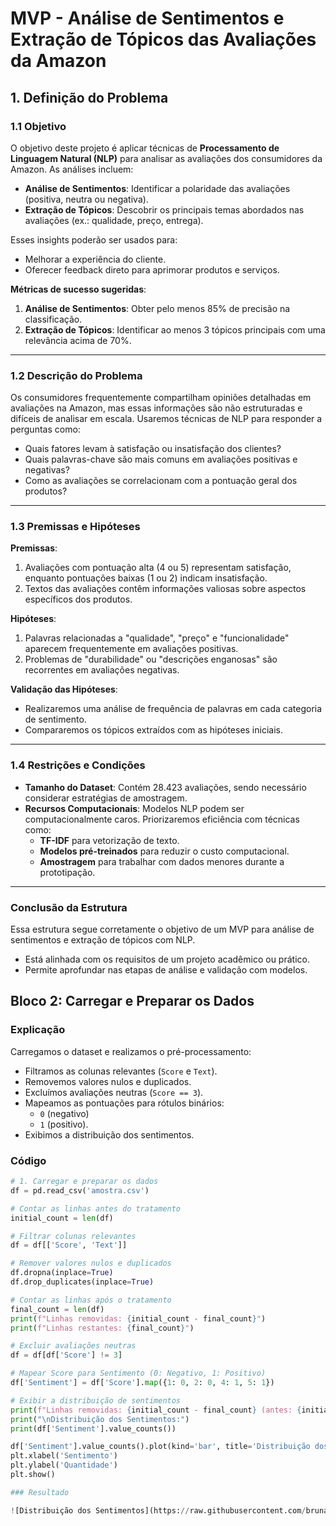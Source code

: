 # MVP - Análise de Sentimentos e Extração de Tópicos das Avaliações da Amazon

## 1. Definição do Problema

### 1.1 Objetivo
O objetivo deste projeto é aplicar técnicas de **Processamento de Linguagem Natural (NLP)** para analisar as avaliações dos consumidores da Amazon. As análises incluem:

- **Análise de Sentimentos**: Identificar a polaridade das avaliações (positiva, neutra ou negativa).
- **Extração de Tópicos**: Descobrir os principais temas abordados nas avaliações (ex.: qualidade, preço, entrega).

Esses insights poderão ser usados para:
- Melhorar a experiência do cliente.
- Oferecer feedback direto para aprimorar produtos e serviços.

**Métricas de sucesso sugeridas**:
1. **Análise de Sentimentos**: Obter pelo menos 85% de precisão na classificação.
2. **Extração de Tópicos**: Identificar ao menos 3 tópicos principais com uma relevância acima de 70%.

---

### 1.2 Descrição do Problema
Os consumidores frequentemente compartilham opiniões detalhadas em avaliações na Amazon, mas essas informações são não estruturadas e difíceis de analisar em escala. Usaremos técnicas de NLP para responder a perguntas como:
- Quais fatores levam à satisfação ou insatisfação dos clientes?
- Quais palavras-chave são mais comuns em avaliações positivas e negativas?
- Como as avaliações se correlacionam com a pontuação geral dos produtos?

---

### 1.3 Premissas e Hipóteses

**Premissas**:
1. Avaliações com pontuação alta (4 ou 5) representam satisfação, enquanto pontuações baixas (1 ou 2) indicam insatisfação.
2. Textos das avaliações contêm informações valiosas sobre aspectos específicos dos produtos.

**Hipóteses**:
1. Palavras relacionadas a "qualidade", "preço" e "funcionalidade" aparecem frequentemente em avaliações positivas.
2. Problemas de "durabilidade" ou "descrições enganosas" são recorrentes em avaliações negativas.

**Validação das Hipóteses**:
- Realizaremos uma análise de frequência de palavras em cada categoria de sentimento.
- Compararemos os tópicos extraídos com as hipóteses iniciais.

---

### 1.4 Restrições e Condições

- **Tamanho do Dataset**: Contém 28.423 avaliações, sendo necessário considerar estratégias de amostragem.
- **Recursos Computacionais**: Modelos NLP podem ser computacionalmente caros. Priorizaremos eficiência com técnicas como:
  - **TF-IDF** para vetorização de texto.
  - **Modelos pré-treinados** para reduzir o custo computacional.
  - **Amostragem** para trabalhar com dados menores durante a prototipação.

---

### Conclusão da Estrutura
Essa estrutura segue corretamente o objetivo de um MVP para análise de sentimentos e extração de tópicos com NLP.
- Está alinhada com os requisitos de um projeto acadêmico ou prático.
- Permite aprofundar nas etapas de análise e validação com modelos.

## Bloco 2: Carregar e Preparar os Dados

### Explicação

Carregamos o dataset e realizamos o pré-processamento:
- Filtramos as colunas relevantes (`Score` e `Text`).
- Removemos valores nulos e duplicados.
- Excluímos avaliações neutras (`Score == 3`).
- Mapeamos as pontuações para rótulos binários:
  - `0` (negativo)
  - `1` (positivo).
- Exibimos a distribuição dos sentimentos.

### Código

```python
# 1. Carregar e preparar os dados
df = pd.read_csv('amostra.csv')

# Contar as linhas antes do tratamento
initial_count = len(df)

# Filtrar colunas relevantes
df = df[['Score', 'Text']]

# Remover valores nulos e duplicados
df.dropna(inplace=True)
df.drop_duplicates(inplace=True)

# Contar as linhas após o tratamento
final_count = len(df)
print(f"Linhas removidas: {initial_count - final_count}")
print(f"Linhas restantes: {final_count}")

# Excluir avaliações neutras
df = df[df['Score'] != 3]

# Mapear Score para Sentimento (0: Negativo, 1: Positivo)
df['Sentiment'] = df['Score'].map({1: 0, 2: 0, 4: 1, 5: 1})

# Exibir a distribuição de sentimentos
print(f"Linhas removidas: {initial_count - final_count} (antes: {initial_count}, depois: {final_count})")
print("\nDistribuição dos Sentimentos:")
print(df['Sentiment'].value_counts())

df['Sentiment'].value_counts().plot(kind='bar', title='Distribuição dos Sentimentos', figsize=(6,4))
plt.xlabel('Sentimento')
plt.ylabel('Quantidade')
plt.show()

### Resultado

![Distribuição dos Sentimentos](https://raw.githubusercontent.com/brunacpg/MVP-Machine-Learning/main/Captura%20de%20tela%202024-12-13%20133218.png)



